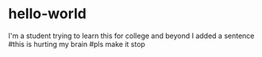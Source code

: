 # hello-world 
I'm a student trying to learn this for college and beyond
I added a sentence
#this is hurting my brain
#pls make it stop
